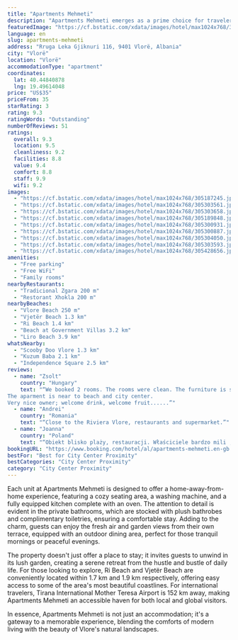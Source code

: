 ```yaml
---
title: "Apartments Mehmeti"
description: "Apartments Mehmeti emerges as a prime choice for travelers seeking a blend of comfort and convenience, complemented by striking city views."
featuredImage: "https://cf.bstatic.com/xdata/images/hotel/max1024x768/305187245.jpg?k=8348d28a0e776052d9d7a650da941d4d5c6073dfeff097bbd7980e3a951e8da4&o=&hp=1"
language: en
slug: apartments-mehmeti
address: "Rruga Leka Gjiknuri 116, 9401 Vlorë, Albania"
city: "Vlorë"
location: "Vlorë"
accommodationType: "apartment"
coordinates:
  lat: 40.44840878
  lng: 19.49614048
price: "US$35"
priceFrom: 35
starRating: 3
rating: 9.3
ratingWords: "Outstanding"
numberOfReviews: 51
ratings:
  overall: 9.3
  location: 9.5
  cleanliness: 9.2
  facilities: 8.8
  value: 9.4
  comfort: 8.8
  staff: 9.9
  wifi: 9.2
images:
  - "https://cf.bstatic.com/xdata/images/hotel/max1024x768/305187245.jpg?k=8348d28a0e776052d9d7a650da941d4d5c6073dfeff097bbd7980e3a951e8da4&o=&hp=1"
  - "https://cf.bstatic.com/xdata/images/hotel/max1024x768/305303561.jpg?k=356243950fea200950f6c2d9c3e377c350f04abf3d2858270609957d33ad889c&o=&hp=1"
  - "https://cf.bstatic.com/xdata/images/hotel/max1024x768/305303658.jpg?k=67c88a1b20e83e44eeabf9d52a9a3bca841dbc5b9b06d9c7f9c85dd563748bf0&o=&hp=1"
  - "https://cf.bstatic.com/xdata/images/hotel/max1024x768/305189848.jpg?k=95bd0a4b0291d53d66889429af3f115163ba07db6556074e008a586b1c3497c2&o=&hp=1"
  - "https://cf.bstatic.com/xdata/images/hotel/max1024x768/305300931.jpg?k=a932ae5c5fd5f755d7dad4efaeea9fdd90aaa6bc93573d4f55a5f492ad7f5584&o=&hp=1"
  - "https://cf.bstatic.com/xdata/images/hotel/max1024x768/305300887.jpg?k=23fdbf7b1d2d296d9b7932bcaed4e3d6a76a85803806b0fd27114b5f0df436ee&o=&hp=1"
  - "https://cf.bstatic.com/xdata/images/hotel/max1024x768/305304050.jpg?k=30bef66e0ece32eba8328ad4ae42ef113a4f19b0497394b6e69fd94445850d81&o=&hp=1"
  - "https://cf.bstatic.com/xdata/images/hotel/max1024x768/305303593.jpg?k=ff63dd7031236481ae6593c7af83761fdca8a6fcf53b1662fab64ca50b36a9e5&o=&hp=1"
  - "https://cf.bstatic.com/xdata/images/hotel/max1024x768/305428656.jpg?k=8c2cb8c85d8e045adc7910542119c34084c3b00e5c48749d76a2cf358a17dcd3&o=&hp=1"
amenities:
  - "Free parking"
  - "Free WiFi"
  - "Family rooms"
nearbyRestaurants:
  - "Tradicional Zgara 200 m"
  - "Restorant Xhokla 200 m"
nearbyBeaches:
  - "Vlore Beach 250 m"
  - "Vjetër Beach 1.3 km"
  - "Ri Beach 1.4 km"
  - "Beach at Government Villas 3.2 km"
  - "Liro Beach 3.9 km"
whatsNearby:
  - "Scooby Doo Vlore 1.3 km"
  - "Kuzum Baba 2.1 km"
  - "Independence Square 2.5 km"
reviews:
  - name: "Zsolt"
    country: "Hungary"
    text: "“We booked 2 rooms. The rooms were clean. The furniture is same as in the pictures.
The aparment is near to beach and city center.
Very nice owner; welcome drink, welcome fruit......”"
  - name: "Andrei"
    country: "Romania"
    text: "“Close to the Riviera Vlore, restaurants and supermarket.”"
  - name: "Joanna"
    country: "Poland"
    text: "“Obiekt blisko plaży, restauracji. Właściciele bardzo mili , częstowali nas owocami dopytywali o wrażenia, podpowiadali co zwiedzić. zal było odjeżdżać. Super pobyt. Dziękuję bardzo za gościnność Frida”"
bookingURL: "https://www.booking.com/hotel/al/apartments-mehmeti.en-gb.html?aid=8035640"
bestFor: "Best for City Center Proximity"
bestCategories: "City Center Proximity"
category: "City Center Proximity"
---
```


Each unit at Apartments Mehmeti is designed to offer a home-away-from-home experience, featuring a cozy seating area, a washing machine, and a fully equipped kitchen complete with an oven. The attention to detail is evident in the private bathrooms, which are stocked with plush bathrobes and complimentary toiletries, ensuring a comfortable stay. Adding to the charm, guests can enjoy the fresh air and garden views from their own terrace, equipped with an outdoor dining area, perfect for those tranquil mornings or peaceful evenings.

The property doesn't just offer a place to stay; it invites guests to unwind in its lush garden, creating a serene retreat from the hustle and bustle of daily life. For those looking to explore, Ri Beach and Vjetër Beach are conveniently located within 1.7 km and 1.9 km respectively, offering easy access to some of the area's most beautiful coastlines. For international travelers, Tirana International Mother Teresa Airport is 152 km away, making Apartments Mehmeti an accessible haven for both local and global visitors.

In essence, Apartments Mehmeti is not just an accommodation; it's a gateway to a memorable experience, blending the comforts of modern living with the beauty of Vlore's natural landscapes.